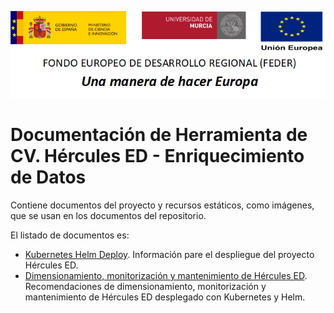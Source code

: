 ![](./media/CabeceraDocumentosMD.png)

# Documentación de Herramienta de CV. Hércules ED - Enriquecimiento de Datos

Contiene documentos del proyecto y recursos estáticos, como imágenes, que se usan en los documentos del repositorio.

El listado de documentos es:

- [Kubernetes Helm Deploy](./kubernetes-helm-deploy.md). Información pare el despliegue del proyecto Hércules ED.
- [Dimensionamiento, monitorización y mantenimiento de Hércules ED](./Monitorización%20y%20mantenimiento%20de%20componentes.md). Recomendaciones de dimensionamiento, monitorización y mantenimiento de Hércules ED desplegado con Kubernetes y Helm.
